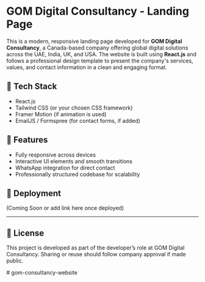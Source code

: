 # GOM Digital Consultancy - Landing Page

This is a modern, responsive landing page developed for **GOM Digital Consultancy**, a Canada-based company offering global digital solutions across the UAE, India, UK, and USA. The website is built using **React.js** and follows a professional design template to present the company's services, values, and contact information in a clean and engaging format.

## 🔧 Tech Stack
- React.js
- Tailwind CSS (or your chosen CSS framework)
- Framer Motion (if animation is used)
- EmailJS / Formspree (for contact forms, if added)

## 📌 Features
- Fully responsive across devices
- Interactive UI elements and smooth transitions
- WhatsApp integration for direct contact
- Professionally structured codebase for scalability

## 🚀 Deployment
(Coming Soon or add link here once deployed)

---

## 📄 License
This project is developed as part of the developer’s role at GOM Digital Consultancy. Sharing or reuse should follow company approval if made public.

#   g o m - c o n s u l t a n c y - w e b s i t e  
 